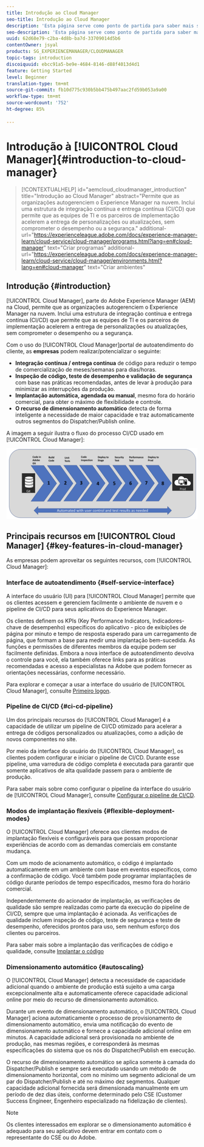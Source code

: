 ```yaml
---
title: Introdução ao Cloud Manager
seo-title: Introdução ao Cloud Manager
description: 'Esta página serve como ponto de partida para saber mais sobre o Cloud Manager. '
seo-description: 'Esta página serve como ponto de partida para saber mais sobre o Adobe AEM Cloud Manager e destaca os benefícios e os principais recursos. '
uuid: 62d68e79-c2ba-4d8b-ba7d-33709014d5b6
contentOwner: jsyal
products: SG_EXPERIENCEMANAGER/CLOUDMANAGER
topic-tags: introduction
discoiquuid: ebcc91a5-be9e-4684-8146-d88f4013d4d1
feature: Getting Started
level: Beginner
translation-type: tm+mt
source-git-commit: fb10d775c930b5bb475b497aac2fd59b053a9a00
workflow-type: tm+mt
source-wordcount: '752'
ht-degree: 85%

---
```



# Introdução à [!UICONTROL Cloud Manager]{#introduction-to-cloud-manager}

>[!CONTEXTUALHELP]
>id="aemcloud_cloudmanager_introduction"
>title="Introdução ao Cloud Manager"
>abstract="Permite que as organizações autogerenciem o Experience Manager na nuvem. Inclui uma estrutura de integração contínua e entrega contínua (CI/CD) que permite que as equipes de TI e os parceiros de implementação acelerem a entrega de personalizações ou atualizações, sem comprometer o desempenho ou a segurança."
>additional-url="https://experienceleague.adobe.com/docs/experience-manager-learn/cloud-service/cloud-manager/programs.html?lang=en#cloud-manager" text="Criar programas"
>additional-url="https://experienceleague.adobe.com/docs/experience-manager-learn/cloud-service/cloud-manager/environments.html?lang=en#cloud-manager" text="Criar ambientes"

## Introdução {#introduction}

[!UICONTROL Cloud Manager], parte do Adobe Experience Manager (AEM) na Cloud, permite que as organizações autogerenciem o Experience Manager na nuvem. Inclui uma estrutura de integração contínua e entrega contínua (CI/CD) que permite que as equipes de TI e os parceiros de implementação acelerem a entrega de personalizações ou atualizações, sem comprometer o desempenho ou a segurança.

Com o uso do [!UICONTROL Cloud Manager]portal de autoatendimento do cliente, as **empresas** podem realizar/potencializar o seguinte:

* **Integração contínua / entrega contínua** de código para reduzir o tempo de comercialização de meses/semanas para dias/horas.
* **Inspeção de código, teste de desempenho e validação de segurança** com base nas práticas recomendadas, antes de levar à produção para minimizar as interrupções da produção.
* **Implantação automática, agendada ou manual**, mesmo fora do horário comercial, para obter o máximo de flexibilidade e controle.
* **O recurso de dimensionamento automático** detecta de forma inteligente a necessidade de maior capacidade e traz automaticamente outros segmentos do Dispatcher/Publish online.

A imagem a seguir ilustra o fluxo do processo CI/CD usado em [!UICONTROL Cloud Manager]:

![](assets/screen_shot_2018-05-12at73843pm.png)

## Principais recursos em [!UICONTROL Cloud Manager] {#key-features-in-cloud-manager}

As empresas podem aproveitar os seguintes recursos, com [!UICONTROL Cloud Manager]:

### Interface de autoatendimento {#self-service-interface}

A interface do usuário (UI) para [!UICONTROL Cloud Manager] permite que os clientes acessem e gerenciem facilmente o ambiente de nuvem e o pipeline de CI/CD para seus aplicativos do Experience Manager.

Os clientes definem os KPIs (Key Performance Indicators, Indicadores-chave de desempenho) específicos do aplicativo - pico de exibições de página por minuto e tempo de resposta esperado para um carregamento de página, que formam a base para medir uma implantação bem-sucedida. As funções e permissões de diferentes membros da equipe podem ser facilmente definidas. Embora a nova interface de autoatendimento devolva o controle para você, ela também oferece links para as práticas recomendadas e acesso a especialistas na Adobe que podem fornecer as orientações necessárias, conforme necessário.

Para explorar e começar a usar a interface do usuário de [!UICONTROL Cloud Manager], consulte [Primeiro logon](https://helpx.adobe.com/experience-manager/cloud-manager/using/first-time-login.html).

### Pipeline de CI/CD {#ci-cd-pipeline}

Um dos principais recursos do [!UICONTROL Cloud Manager] é a capacidade de utilizar um pipeline de CI/CD otimizado para acelerar a entrega de códigos personalizados ou atualizações, como a adição de novos componentes no site.

Por meio da interface do usuário do [!UICONTROL Cloud Manager], os clientes podem configurar e iniciar o pipeline de CI/CD. Durante esse pipeline, uma varredura de código completa é executada para garantir que somente aplicativos de alta qualidade passem para o ambiente de produção.

Para saber mais sobre como configurar o pipeline da interface do usuário de [!UICONTROL Cloud Manager], consulte [Configurar o pipeline de CI/CD](https://helpx.adobe.com/experience-manager/cloud-manager/using/configuring-pipeline.html).

### Modos de implantação flexíveis {#flexible-deployment-modes}

O [!UICONTROL Cloud Manager] oferece aos clientes modos de implantação flexíveis e configuráveis para que possam proporcionar experiências de acordo com as demandas comerciais em constante mudança.

Com um modo de acionamento automático, o código é implantado automaticamente em um ambiente com base em eventos específicos, como a confirmação de código. Você também pode programar implantações de código durante períodos de tempo especificados, mesmo fora do horário comercial.

Independentemente do acionador de implantação, as verificações de qualidade são sempre realizadas como parte da execução do pipeline de CI/CD, sempre que uma implantação é acionada. As verificações de qualidade incluem inspeção de código, teste de segurança e teste de desempenho, oferecidos prontos para uso, sem nenhum esforço dos clientes ou parceiros.

Para saber mais sobre a implantação das verificações de código e qualidade, consulte [Implantar o código](deploying-code.md)

### Dimensionamento automático {#autoscaling}

O [!UICONTROL Cloud Manager] detecta a necessidade de capacidade adicional quando o ambiente de produção está sujeito a uma carga excepcionalmente alta e automaticamente oferece capacidade adicional online por meio do recurso de dimensionamento automático.

Durante um evento de dimensionamento automático, o [!UICONTROL Cloud Manager] aciona automaticamente o processo de provisionamento de dimensionamento automático, envia uma notificação do evento de dimensionamento automático e fornece a capacidade adicional online em minutos. A capacidade adicional será provisionada no ambiente de produção, nas mesmas regiões, e corresponderá às mesmas especificações do sistema que os nós do Dispatcher/Publish em execução.

O recurso de dimensionamento automático se aplica somente à camada do Dispatcher/Publish e sempre será executado usando um método de dimensionamento horizontal, com no mínimo um segmento adicional de um par do Dispatcher/Publish e até no máximo dez segmentos. Qualquer capacidade adicional fornecida será dimensionada manualmente em um período de dez dias úteis, conforme determinado pelo CSE (Customer Success Engineer, Engenheiro especializado na fidelização de clientes).

>[!NOTE]
>Os clientes interessados em explorar se o dimensionamento automático é adequado para seu aplicativo devem entrar em contato com o representante do CSE ou do Adobe.
